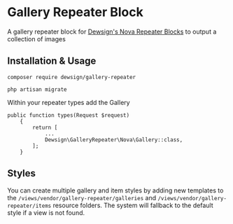 # Gallery Repeater Block

A gallery repeater block for [Dewsign's Nova Repeater Blocks](https://github.com/dewsign/nova-repeater-blocks) to output a collection of images

## Installation & Usage

`composer require dewsign/gallery-repeater`

`php artisan migrate`

Within your repeater types add the Gallery

```php{5}
public function types(Request $request)
    {
        return [
            ...
            Dewsign\GalleryRepeater\Nova\Gallery::class,
        ];
    }
```

## Styles

You can create multiple gallery and item styles by adding new templates to the `/views/vendor/gallery-repeater/galleries` and `/views/vendor/gallery-repeater/items` resource folders. The system will fallback to the default style if a view is not found.
